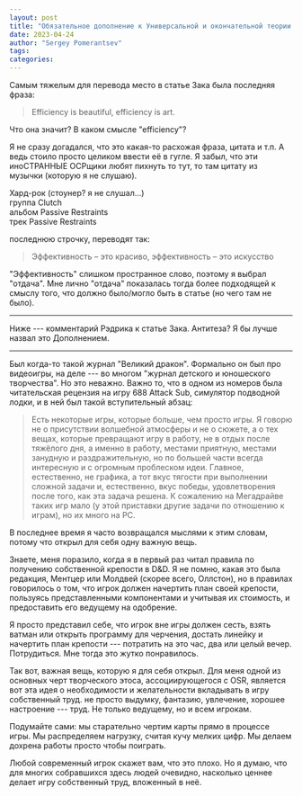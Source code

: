 ```yaml
---
layout: post
title: "Обязательное дополнение к Универсальной и окончательной теории игры в OSR от Зака Смита или - просто - Великий дракон"
date: 2023-04-24
author: "Sergey Pomerantsev"
tags:
categories:
---
```


Самым тяжелым для перевода место в статье Зака была последняя фраза:

> Efficiency is beautiful, efficiency is art.

Что она значит? В каком смысле "еfficiency"?

Я не сразу догадался, что это какая-то расхожая фраза, цитата и т.п. А ведь стоило просто целиком ввести её в гугле. Я забыл, что эти иноСТРАННЫЕ ОСРщики любят пихнуть то тут, то там цитату из музычки (которую я не слушаю).

Хард-рок (стоунер? я не слушал...)  
группа Clutch  
альбом Passive Restraints  
трек Passive Restraints  

последнюю строчку, переводят так:

> Эффективность – это красиво, эффективность – это искусство

"Эффективность" слишком пространное слово, поэтому я выбрал "отдача". Мне лично "отдача" показалась тогда более подходящей к смыслу того, что должно было/могло быть в статье (но чего там не было).

---

Ниже --- комментарий Рэдрика к статье Зака. Антитеза? Я бы лучше назвал это Дополнением.

---

Был когда-то такой журнал "Великий дракон". Формально он был про видеоигры, на деле --- во многом "журнал детского и юношеского творчества". Но это неважно. Важно то, что в одном из номеров была читательская рецензия на игру 688 Attack Sub, симулятор подводной лодки, и в ней был такой вступительный абзац:

> Есть некоторые игры, которые больше, чем просто игры. Я говорю не о присутствии волшебной атмосферы и не о сюжете, а о тех вещах, которые превращают игру в работу, не в отдых после тяжёлого дня, а именно в работу, местами приятную, местами занудную и раздражительную, но по большей части всегда интересную и с огромным проблеском идеи. Главное, естественно, не графика, а тот вкус тягости при выполнении сложной задачи и, естественно, вкус победы, удовлетворения после того, как эта задача решена. К сожалению на Мегадрайве таких игр мало (у этой приставки другие задачи по отношению к играм), но их много на РС.

В последнее время я часто возвращался мыслями к этим словам, потому что открыл для себя одну важную вещь.

Знаете, меня поразило, когда я в первый раз читал правила по получению собственной крепости в D&D. Я не помню, какая это была редакция, Ментцер или Молдвей (скорее всего, Оллстон), но в правилах говорилось о том, что игрок должен начертить план своей крепости, пользуясь представленными компонентами и учитывая их стоимость, и предоставить его ведущему на одобрение.

Я просто представил себе, что игрок вне игры должен сесть, взять ватман или открыть программу для черчения, достать линейку и начертить план крепости --- потратить на это час, два или целый вечер. Потрудиться.
Мне тогда это жутко понравилось.

Так вот, важная вещь, которую я для себя открыл. Для меня одной из основных черт творческого этоса, ассоциирующегося с OSR, является вот эта идея о необходимости и желательности вкладывать в игру собственный труд. не просто выдумку, фантазию, увлечение, хорошее настроение --- труд. Не только ведущему, но и всем игрокам.

Подумайте сами: мы старательно чертим карты прямо в процессе игры. Мы распределяем нагрузку, считая кучу мелких цифр. Мы делаем дохрена работы просто чтобы поиграть.

Любой современный игрок скажет вам, что это плохо. Но я думаю, что для многих собравшихся здесь людей очевидно, насколько ценнее делает игру собственный труд, вложенный в неё.
